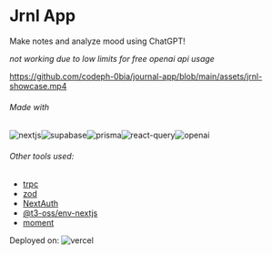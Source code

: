 # Jrnl App

Make notes and analyze mood using ChatGPT!

_not working due to low limits for free openai api usage_

https://github.com/codeph-0bia/journal-app/blob/main/assets/jrnl-showcase.mp4

###### Made with

<img src="https://img.shields.io/badge/Next.js-000?logo=nextdotjs&logoColor=fff&style=for-the-badge" alt="nextjs"/><img src="https://img.shields.io/badge/Supabase-181818?style=for-the-badge&logo=supabase&logoColor=white" alt="supabase"/><img src="https://img.shields.io/badge/Prisma-3982CE?style=for-the-badge&logo=Prisma&logoColor=white" alt="prisma"/><img src="https://img.shields.io/badge/React_Query-FF4154?style=for-the-badge&logo=ReactQuery&logoColor=white" alt="react-query"/><img src="https://img.shields.io/badge/ChatGPT-74aa9c?style=for-the-badge&logo=openai&logoColor=white" alt="openai"/>

###### Other tools used:

- [trpc](https://github.com/trpc/trpc)
- [zod](https://github.com/colinhacks/zod)
- [NextAuth](https://github.com/nextauthjs/next-auth)
- [@t3-oss/env-nextjs]("https://env.t3.gg/docs/nextjs")
- [moment](https://github.com/moment/moment)

Deployed on: ![vercel](https://img.shields.io/badge/Vercel-000000?style=for-the-badge&logo=vercel&logoColor=white)
